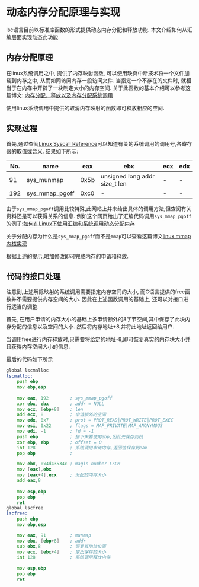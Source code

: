 动态内存分配原理与实现
=======================

lsc语言目前以标准库函数的形式提供动态内存分配和释放功能. 本文介绍如何从汇编层面实现动态此功能.


内存分配原理
---------------

在linux系统调用之中, 提供了内存映射函数, 可以使用缺页中断技术将一个文件加载到内存之中, 从而如同访问内存一般访问文件. 当指定一个不存在的文件时, 就相当于在内存中开辟了一块制定大小的内存空间. 关于此函数的基本介绍可以参考这篇博文: [内存分配、释放以及内存分配系统调用](https://blog.csdn.net/xygl2009/article/details/47006225)

使用linux系统调用中提供的取消内存映射的函数即可释放相应的空间.


实现过程
---------------------

首先,通过查阅[Linux Syscall Reference](http://syscalls.kernelgrok.com/)可以知道有关的系统调用的调用号,各寄存器的取值或含义. 结果如下所示:

No. | name          | eax  | ebx                            | ecx | edx
----|---------------|------|--------------------------------|-----|------
91  | sys_munmap    | 0x5b | unsigned long addr size_t len  | -   |  -     
192 | sys_mmap_pgoff| 0xc0 | -                              | -   |  -

由于`sys_mmap_pgoff`调用比较特殊,此网站上并未给出具体的调用方法,但查阅有关资料还是可以获得关系的信息. 例如这个网页给出了汇编代码调用`sys_mmap_pgoff`的例子:[如何在Linux下使用汇编和系统调用动态分配内存](https://code.i-harness.com/zh-CN/q/2a733a)

关于分配内存为什么是`sys_mmap_pgoff`而不是`mmap`可以查看这篇博文[linux mmap内核实现](https://blog.csdn.net/u014089131/article/details/54574964)

根据上述的提示,略加修改即可完成内存的申请和释放.


代码的接口处理
-------------

注意到,上述解除映射的系统调用需要指定内存空间的大小, 而C语言提供的free函数并不需要提供内存空间的大小. 因此在上述函数调用的基础上, 还可以对接口进行适当的调整.

首先, 在用户申请的内存大小的基础上多申请额外的8字节空间,其中保存了此块内存分配的信息以及空间的大小. 然后将内存地址+8,并将此地址返回给用户.

当调用free进行内存释放时,只需要将给定的地址-8,即可恢复真实的内存块大小并且获得内存空间大小的信息.

最后的代码如下所示
``` asm
global lscmalloc
lscmalloc:
    push ebp
    mov ebp,esp
    
    mov eax, 192        ; sys_mmap_pgoff  
    xor ebx, ebx        ; addr = NULL
    mov ecx, [ebp+8]    ; len
    add ecx, 8          ; 申请额外的空间
    mov edx, 0x7        ; prot = PROT_READ|PROT_WRITE|PROT_EXEC
    mov esi, 0x22       ; flags = MAP_PRIVATE|MAP_ANONYMOUS
    mov edi, -1         ; fd = -1
    push ebp            ; 接下来要使用ebp,因此先保存到栈
    xor ebp, ebp        ; offset = 0
    int 128             ; 系统调用申请内存,返回值保存到eax
    pop ebp             ; 

    mov ebx, 0x4d43534c ; magin number LSCM
    mov [eax],ebx
    mov [eax+4],ecx     ; 分配的内存大小
    add eax,8
   
    mov esp,ebp
    pop ebp
    ret
global lscfree
lscfree:
    push ebp
    mov ebp,esp

    mov eax, 91         ; munmap
    mov ebx, [ebp+8]    ; addr
    sub ebx,8           ; 恢复首地址位置
    mov ecx, [ebx+4]    ; 取出保存的大小
    int 128             ; 系统调用释放内存
    
    mov esp,ebp
    pop ebp
    ret
```